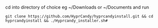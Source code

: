 cd into directory of choice eg ~/Downloads or ~/Documents and run
```shell
git clone https://github.com/HyprCandy/hyprcandyinstall.git && cd hyprcandyinstall && ./Hyprcandy_installer.sh#
```
